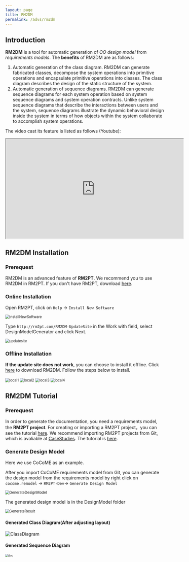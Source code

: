 ```yaml
---
layout: page
title: RM2DM
permalink: /advs/rm2dm
---
```



## Introduction

**RM2DM** is a tool for automatic generation of *OO design model* from *requirements models*. The **benefits** of RM2DM are as follows:

1. Automatic generation of the class diagram. RM2DM can generate fabricated classes, decompose the system operations into primitive operations and encapsulate primitive operations into classes. The class diagram describes the design of the static structure of the system.
2. Automatic generation of sequence diagrams. RM2DM can generate sequence diagrams for each system operation based on system sequence diagrams and system operation contracts. Unlike system sequence diagrams that describe the interactions between users and the system, sequence diagrams illustrate the dynamic behavioral design inside the system in terms of how objects within the system collaborate to accomplish system operations.

The video cast its feature is listed as follows (Youtube):
<iframe class="uk-width-1-3@m" width="560" height="315" src="https://www.youtube.com/embed/lrs57CjzmU8" frameborder="1" allow="accelerometer; autoplay; encrypted-media; gyroscope; picture-in-picture" allowfullscreen>RM2DM Youtube Video</iframe>




## RM2DM Installation
### Prerequest

RM2DM is an advanced feature of **RM2PT**. We recommend you to use RM2DM in RM2PT. If you don't have RM2PT, download [here](https://rm2pt.com/downloads/).

### Online Installation
Open RM2PT, click on `Help` -> `Install New Software`

<img src="../../imgs/RM2DM/InstallNewSoftware.png" alt="InstallNewSoftware" style="zoom: 80%;" />



Type `http://rm2pt.com/RM2DM-UpdateSite` in the Work with field, select DesignModelGenerator and click Next.

<img src="../../imgs/RM2DM/updatesite.png" alt="updatesite" style="zoom: 80%;" />

### Offline Installation

**If the update site does not work**, you can choose to install it offline. Click [here](https://github.com/RM2PT/RM2DM-UpdateSite/releases/download/v1.0.0/com.rm2pt.generator.design.updatesite-1.0.0-SNAPSHOT.zip) to download RM2DM. Follow the steps below to install.

<img src="../../imgs/RM2DM/local1.png" alt="local1" style="zoom: 80%;" />

<img src="../../imgs/RM2DM/local2.png" alt="local2" style="zoom: 80%;" />

<img src="../../imgs/RM2DM/local3.png" alt="local3" style="zoom: 80%;" />

<img src="../../imgs/RM2DM/local4.png" alt="local4" style="zoom: 80%;" />

## RM2DM Tutorial 

### Prerequest

In order to generate the documentation, you need a requirements model, the **RM2PT project**. For creating or importing a RM2PT project，you can see the tutorial [here](https://rm2pt.com/tutorial/user/create_new_project). We recommend importing RM2PT projects from Git, which is avaliable at [CaseStudies](https://github.com/RM2PT/CaseStudies). The tutorial is [here](https://rm2pt.com/tutorial/user/import_rm2pt_project).

### Generate Design Model

Here we use CoCoME as an example.

After you import CoCoME requirements model from Git, you can generate the design model from the requirements model by right click on `cocome.remodel` -> `RM2PT-Dev`-> `Generate Design Model`


<img src="../../imgs/RM2DM/GenerateDesignModel.png" alt="GenerateDesignModel" style="zoom: 80%;" />

The generated design model is in the DesignModel folder

<img src="../../imgs/RM2DM/GenerateResult.png" alt="GenerateResult" style="zoom: 80%;" />

#### Generated Class Diagram(After adjusting layout)
<img src="../../imgs/RM2DM/ClassDiagram.png" alt="ClassDiagram" style="zoom: 100%;" />

#### Generated Sequence Diagram 
<img src="../../imgs/RM2DM/SequenceDiagram.png" alt="doc" style="zoom: 60%;" />


